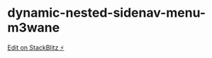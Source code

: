 # dynamic-nested-sidenav-menu-m3wane

[Edit on StackBlitz ⚡️](https://stackblitz.com/edit/dynamic-nested-sidenav-menu-m3wane)